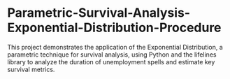 # Parametric-Survival-Analysis-Exponential-Distribution-Procedure
This project demonstrates the application of the Exponential Distribution, a parametric technique for survival analysis, using Python and the lifelines library to analyze the duration of unemployment spells and estimate key survival metrics.
